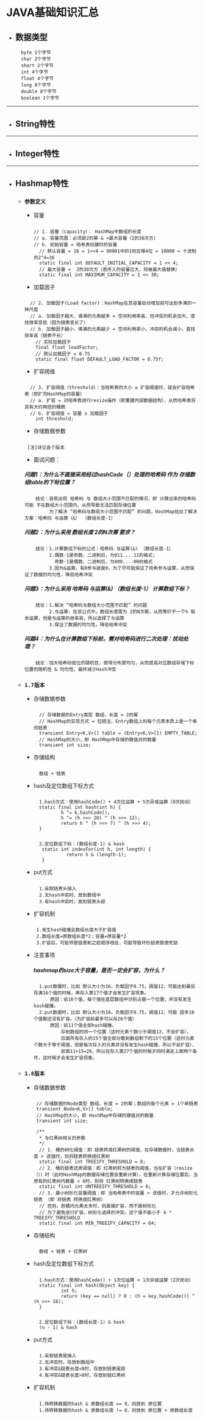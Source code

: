 # JAVA基础知识汇总
- ## **数据类型**
        byte 1个字节
        char 2个字节
        short 2个字节
        int 4个字节
        float 4个字节
        long 8个字节
        double 8个字节
        boolean 1个字节
***

- ## **String特性**
   
***  
   
- ## **Integer特性**
  
***

- ## **Hashmap特性**
    + ### `参数定义`
      * 容量
        #####
            // 1. 容量（capacity）： HashMap中数组的长度
            // a. 容量范围：必须是2的幂 & <最大容量（2的30次方）
            // b. 初始容量 = 哈希表创建时的容量
              // 默认容量 = 16 = 1<<4 = 00001中的1向左移4位 = 10000 = 十进制的2^4=16
              static final int DEFAULT_INITIAL_CAPACITY = 1 << 4;
              // 最大容量 =  2的30次方（若传入的容量过大，将被最大值替换）
              static final int MAXIMUM_CAPACITY = 1 << 30;
       * 加载因子
        #####
            // 2. 加载因子(Load factor)：HashMap在其容量自动增加前可达到多满的一种尺度
            // a. 加载因子越大、填满的元素越多 = 空间利用率高、但冲突的机会加大、查找效率变低（因为链表变长了）
            // b. 加载因子越小、填满的元素越少 = 空间利用率小、冲突的机会减小、查找效率高（链表不长）
              // 实际加载因子
              final float loadFactor;
              // 默认加载因子 = 0.75
              static final float DEFAULT_LOAD_FACTOR = 0.75f;
       * 扩容阈值
        #####
            // 3. 扩容阈值（threshold）：当哈希表的大小 ≥ 扩容阈值时，就会扩容哈希表（即扩充HashMap的容量） 
            // a. 扩容 = 对哈希表进行resize操作（即重建内部数据结构），从而哈希表将具有大约两倍的桶数
            // b. 扩容阈值 = 容量 x 加载因子
              int threshold;
              
       * 存储数据参数
        #####
           [注]详见各个版本
           
       * 面试问题：
        ##### 问题1：为什么不直接采用经过hashCode（）处理的哈希码 作为 存储数组table的下标位置？
              结论：容易出现 哈希码 与 数组大小范围不匹配的情况，即 计算出来的哈希码可能 不在数组大小范围内，从而导致无法匹配存储位置
                   为了解决 “哈希码与数组大小范围不匹配” 的问题，HashMap给出了解决方案：哈希码 与运算（&） （数组长度-1）
        ##### 问题2：为什么采用 数组长度 2的N次幂 要求？
              结论：1.计算数组下标的公式：哈希码 与运算(&) （数组长度-1）
                   2.偶数-1是奇数，二进制后，为011....11的格式;
                     奇数-1是偶数，二进制后，为000....00的格式
                   3.因为&运算，有0参与就是0，为了尽可能保证了哈希参与运算，从而保证了数据的均匀性，降低哈希冲突
        ##### 问题3：为什么采用 哈希码 与运算(&) （数组长度-1） 计算数组下标？
              结论：1.解决 “哈希码与数组大小范围不匹配” 的问题
                   2.与运算，在该公式中，数组长度需为 2的N次幂，从而等价于一个% 取余运算，但是与运算的效率高，所以选择了与运算
                   3.保证了数据的均匀性，降低哈希冲突
        ##### 问题4：为什么在计算数组下标前，需对哈希码进行二次处理：扰动处理？
              结论：加大哈希码低位的随机性，使得分布更均匀，从而提高对应数组存储下标位置的随机性 & 均匀性，最终减少Hash冲突
    + ### `1.7版本`
       * 存储数据参数
           #####
               // 存储数据的Entry类型 数组，长度 = 2的幂
               // HashMap的实现方式 = 拉链法，Entry数组上的每个元素本质上是一个单向链表
               transient Entry<K,V>[] table = (Entry<K,V>[]) EMPTY_TABLE;  
               // HashMap的大小，即 HashMap中存储的键值对的数量
               transient int size; 
        * 存储结构
            ##### 
                数组 + 链表
        * hash及定位数组下标方式
            ##### 
                1.hash方式：使用hashCode() + 4次位运算 + 5次异或运算（9次扰动）
                static final int hash(int h) {
                        h ^= k.hashCode(); 
                        h ^= (h >>> 20) ^ (h >>> 12);
                        return h ^ (h >>> 7) ^ (h >>> 4);
                }
            ##### 
                2.定位数组下标：(数组长度-1) & hash
                 static int indexFor(int h, int length) {  
                          return h & (length-1);
                 }
        * put方式
            #####
                1.采取链表头插入 
                2.无hash冲突时，放到数组中
                3.有hash冲突时，放到链表头部
        * 扩容机制
            ##### 
               1.发生hash碰撞且数组长度大于扩容值
               2.数组长度=原数组长度*2；容量=原容量*2
               3.扩容后，可能导致链表和之前顺序相反，可能导致环形链表致使死锁
        * 注意事项
            ##### hashmap的size大于容量，是否一定会扩容，为什么？
                1.put数据时，比如 默认大小为16，负载因子0.75，阈值12，可能达到最后存满16个值的时候，再存入第17个值才会发生扩容现象。
                    原因：前16个值，每个值在底层数组中分别占据一个位置，并没有发生hash碰撞。
                2.put数据时，比如 默认大小为16，负载因子0.75，阈值12，可能 超多16个值都还没有扩容。（为扩容前最多可以存26个值）
                    原因：前11个值全部hash碰撞，
                        存到数组的同一个位置（这时元素个数小于阈值12，不会扩容），
                        后面所有存入的15个值全部分散到数组剩下的15个位置（这时元素个数大于等于阈值，但是每次存入的元素并没有发生hash碰撞，所以不会扩容），
                        前面11+15=26，所以在存入第27个值的时候才同时满足上面两个条件，这时候才会发生扩容现象。
            
    + ### `1.8版本`
       * 存储数据参数
           #####
              // 存储数据的Node类型 数组，长度 = 2的幂；数组的每个元素 = 1个单链表
              transient Node<K,V>[] table;
              // HashMap的大小，即 HashMap中存储的键值对的数量
              transient int size;
             
              /** 
               * 与红黑树相关的参数
               */
               // 1. 桶的树化阈值：即 链表转成红黑树的阈值，在存储数据时，当链表长度 > 该值时，则将链表转换成红黑树
               static final int TREEIFY_THRESHOLD = 8; 
               // 2. 桶的链表还原阈值：即 红黑树转为链表的阈值，当在扩容（resize（））时（此时HashMap的数据存储位置会重新计算），在重新计算存储位置后，当原有的红黑树内数量 < 6时，则将 红黑树转换成链表
               static final int UNTREEIFY_THRESHOLD = 6;
               // 3. 最小树形化容量阈值：即 当哈希表中的容量 > 该值时，才允许树形化链表 （即 将链表 转换成红黑树）
               // 否则，若桶内元素太多时，则直接扩容，而不是树形化
               // 为了避免进行扩容、树形化选择的冲突，这个值不能小于 4 * TREEIFY_THRESHOLD
               static final int MIN_TREEIFY_CAPACITY = 64;
  
        * 存储结构
            ##### 
                数组 + 链表 + 红黑树
        * hash及定位数组下标方式
            ##### 
                1.hash方式：使用hashCode() + 1次位运算 + 1次异或运算（2次扰动）
                static final int hash(Object key) {
                        int h;
                        return (key == null) ? 0 : (h = key.hashCode()) ^ (h >>> 16);
                }
            ##### 
                2.定位数组下标：(数组长度-1) & hash
                (n - 1) & hash
        * put方式
            #####
                1.采取链表尾插入
                2.无冲突时，存放到数组中
                3.有冲突&链表长度<8时，存放到链表尾部
                4.有冲突&链表长度>8时，存放到链红黑树
        * 扩容机制
            ##### 
                1.待转移数据的hash & 原数组长度 == 0，则放到 原位置
                1.待转移数据的hash & 原数组长度 != 0，则放到 原位置 + 原数组长度                    